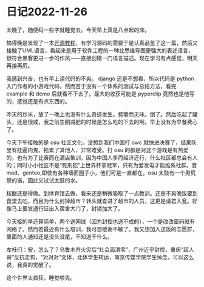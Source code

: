 # 日记2022-11-26
太晚了，随便码一些字就睡觉去。今天早上真是八点起的床。

搞得晚是发现了一本[开源教程](https://oschina.gitee.io/opensource-guide/guide/)，有学习源码的需要于是认真品鉴了这一篇，然后又接触了UML语言，看起来是用于软件工程的一种比思维导图更强大的表述语言，很符合黑客更进一步的作风——直接创建一门语言描述。现在学习有点感觉，明天再接再厉。

我感到兴奋，也有早上读代码的不爽。 django 还是不想看，所以代码是 python 入门作者的小游戏代码，然而苦于没有一个体系的测试与总结方法，看完 example 和 demo 后就看不下去了。最大的收获可能是 pyperclip 竟然也是他写的，感觉还是有点东西的。

昨天的炒米，放了一晚上也没有什么奇迹发生。费嚼而无味。倒了。然后吃起了罐头，还是很咸，我之前生酮减肥的时候是怎么吃的下去的啊。早上没有为早餐费心了。

今天下午接触的是 osu 社区文化。没想到我们中国打 owc 就快进决赛了，结果队里有挂逼内鬼，拖累了其他人，非常难受。打 osu 的都是对这个游戏是有热爱的，也有为了比赛而在酒店集训，因为中国人多而经济还行，什么社区都总会有人的；同时小小社区不是“死刑犯”上世界杯拿冠军，只有为爱发电才能维系社群。音mad、gentoo,即使有各种墙而圈子小，他们可是一直都在。osu 太鼓有一个男尻祭的谱，因此又试试太鼓的水。

核酸还是得做。到体育馆去做，看来还是稍微吸取了一点教训。还是不爽晚饭要到食堂去吃，而且为什么封掉超市？转头就查进了超市的人员，这更是请君入瓮。好像马上要发通行证出入宿舍大门了，封锁加大了。

今天接的单还算简单，两个送网线（因为封控也送不成的），一个是改改密码就有网络了。然而若最近有什么培训，我可想敬谢不敏了。我又想加入送饭的志愿群，里面的人通知还是没头没尾，不知道干什么。

左衽们：安，怎么了？乌鲁木齐火灾后“社会面清零”，广州近乎封控，重庆“超人哥”反抗走狗，“对对对”文体，北体学生转运，南京传媒学院学生悼念，可以这么说，我真的觉醒了。

这个世界太疯狂，睡觉啦先。